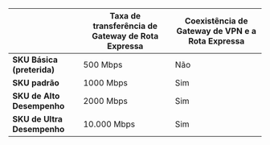 | | **Taxa de transferência de Gateway de Rota Expressa** | **Coexistência de Gateway de VPN e a Rota Expressa**|
|-------------------------------------|-------------------------------------|-----------------------------------------|
| **SKU Básica (preterida)** | 500 Mbps | Não |
| **SKU padrão** | 1000 Mbps | Sim |
| **SKU de Alto Desempenho** | 2000 Mbps | Sim |
| **SKU de Ultra Desempenho** | 10\.000 Mbps | Sim |

<!---HONumber=AcomDC_0928_2016-->